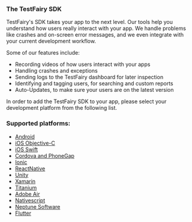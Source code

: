 ### The TestFairy SDK

TestFairy's SDK takes your app to the next level. Our tools help you understand how users really interact with your app. We handle problems like crashes and on-screen error messages, and we even integrate with your current development workflow.

Some of our features include:

- Recording videos of how users interact with your apps
- Handling crashes and exceptions
- Sending logs to the TestFairy dashboard for later inspection
- Identifying and tagging users, for searching and custom reports
- Auto-Updates, to make sure your users are on the latest version

In order to add the TestFairy SDK to your app, please select your development platform from the following list.

### Supported platforms:

- [Android](../Android/Integrating_Android_SDK.html)
- [iOS Objective-C](../iOS_SDK/Integrating_iOS_SDK.html)
- [iOS Swift](../iOS_SDK/Integrating_iOS_SDK.html)
- [Cordova and PhoneGap](../Platforms/Cordova.html)
- [Ionic](../Platforms/Ionic.html)
- [ReactNative](../Platforms/React_Native.html)
- [Unity](../Platforms/Unity.html)
- [Xamarin](../Platforms/Xamarin.html)
- [Titanium](../Platforms/Titanium.html)
- [Adobe Air](../Platforms/Adobe_Air.html)
- [Nativescript](../Platforms/Nativescript.html)
- [Neptune Software](../Platforms/Neptune_Software.html)
- [Flutter](../Platforms/Flutter.html)
